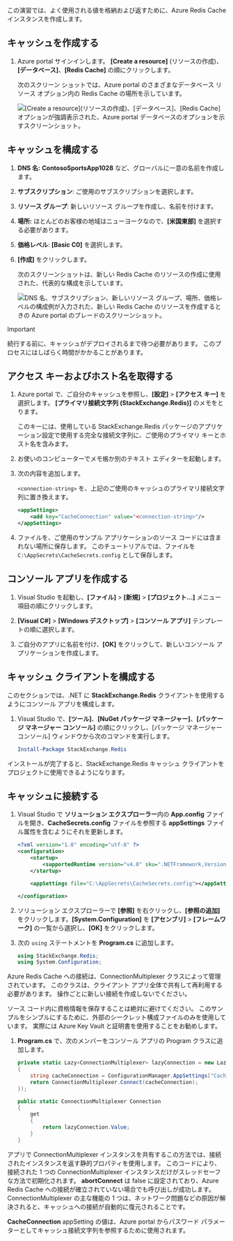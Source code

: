 この演習では、よく使用される値を格納および返すために、Azure Redis Cache インスタンスを作成します。

## <a name="create-a-cache"></a>キャッシュを作成する

1. Azure portal サインインします。 **[Create a resource]** \(リソースの作成\)、**[データベース]**、**[Redis Cache]** の順にクリックします。

    次のスクリーン ショットでは、Azure portal のさまざまなデータベース リソース オプション内の Redis Cache の場所を示しています。

    ![[Create a resource]\(リソースの作成\)、[データベース]、[Redis Cache] オプションが強調表示された、Azure portal データベースのオプションを示すスクリーンショット。](../media/4-create-a-cache-1.png)

## <a name="configure-your-cache"></a>キャッシュを構成する

1. **DNS 名:** **ContosoSportsApp1028** など、グローバルに一意の名前を作成します。

1. **サブスクリプション**: ご使用のサブスクリプションを選択します。

1. **リソース グループ**: 新しいリソース グループを作成し、名前を付けます。

1. **場所:** ほとんどのお客様の地域はニューヨークなので、**[米国東部]** を選択する必要があります。

1. **価格レベル**: **[Basic C0]** を選択します。

1. **[作成]** をクリックします。

    次のスクリーンショットは、新しい Redis Cache のリソースの作成に使用された、代表的な構成を示しています。

    ![DNS 名、サブスクリプション、新しいリソース グループ、場所、価格レベルの構成例が入力された、新しい Redis Cache のリソースを作成するときの Azure portal のブレードのスクリーンショット。](../media/4-create-a-cache-2.png)

> [!IMPORTANT]
> 続行する前に、キャッシュがデプロイされるまで待つ必要があります。 このプロセスにはしばらく時間がかかることがあります。

## <a name="retrieve-the-access-keys-and-host-name"></a>アクセス キーおよびホスト名を取得する

1. Azure portal で、ご自分のキャッシュを参照し、**[設定]**  >  **[アクセス キー]** を選択します。 **[プライマリ接続文字列 (StackExchange.Redis)]** のメモをとります。

    このキーには、使用している StackExchange.Redis パッケージのアプリケーション設定で使用する完全な接続文字列に、ご使用のプライマリ キーとホスト名を含みます。

1. お使いのコンピューターでメモ帳か別のテキスト エディターを起動します。

1. 次の内容を追加します。

    `<connection-string>` を、上記のご使用のキャッシュのプライマリ接続文字列に置き換えます。

    ```xml
    <appSettings>
        <add key="CacheConnection" value="<connection-string>"/>
    </appSettings>
    ```

1. ファイルを、ご使用のサンプル アプリケーションのソース コードには含まれない場所に保存します。 このチュートリアルでは、ファイルを `C:\AppSecrets\CacheSecrets.config` として保存します。

## <a name="create-a-console-app"></a>コンソール アプリを作成する

1. Visual Studio を起動し、**[ファイル]**  >  **[新規]**  >  **[プロジェクト...]** メニュー項目の順にクリックします。

1. **[Visual C#]**  >  **[Windows デスクトップ]**  >  **[コンソール アプリ]** テンプレートの順に選択します。

1. ご自分のアプリに名前を付け、**[OK]** をクリックして、新しいコンソール アプリケーションを作成します。

## <a name="configure-the-cache-client"></a>キャッシュ クライアントを構成する

このセクションでは、.NET に **StackExchange.Redis** クライアントを使用するようにコンソール アプリを構成します。

1. Visual Studio で、**[ツール]**、**[NuGet パッケージ マネージャー]**、**[パッケージ マネージャー コンソール]** の順にクリックし、[パッケージ マネージャー コンソール] ウィンドウから次のコマンドを実行します。

    ```powershell
    Install-Package StackExchange.Redis
    ```

インストールが完了すると、StackExchange.Redis キャッシュ クライアントをプロジェクトに使用できるようになります。

## <a name="connect-to-the-cache"></a>キャッシュに接続する

1. Visual Studio で **ソリューション エクスプローラー**内の **App.config** ファイルを開き、**CacheSecrets.config** ファイルを参照する **appSettings** ファイル属性を含むようにそれを更新します。

    ```xml
    <?xml version="1.0" encoding="utf-8" ?>
    <configuration>
        <startup>
            <supportedRuntime version="v4.0" sku=".NETFramework,Version=v4.7.1" />
        </startup>

        <appSettings file="C:\AppSecrets\CacheSecrets.config"></appSettings>

    </configuration>
    ```

1. ソリューション エクスプローラーで **[参照]** を右クリックし、**[参照の追加]** をクリックします。**[System.Configuration]** を **[アセンブリ]**  >  **[フレームワーク]** の一覧から選択し、**[OK]** をクリックします。

1. 次の `using` ステートメントを **Program.cs** に追加します。

    ```csharp
    using StackExchange.Redis;
    using System.Configuration;
    ```

Azure Redis Cache への接続は、ConnectionMultiplexer クラスによって管理されています。 このクラスは、クライアント アプリ全体で共有して再利用する必要があります。 操作ごとに新しい接続を作成しないでください。

ソース コード内に資格情報を保存することは絶対に避けてください。 このサンプルをシンプルにするために、外部のシークレット構成ファイルのみを使用しています。 実際には Azure Key Vault と証明書を使用することをお勧めします。

1. **Program.cs** で、次のメンバーをコンソール アプリの Program クラスに追加します。

    ```csharp
    private static Lazy<ConnectionMultiplexer> lazyConnection = new Lazy<ConnectionMultiplexer>(() =>
    {
        string cacheConnection = ConfigurationManager.AppSettings["CacheConnection"].ToString();
        return ConnectionMultiplexer.Connect(cacheConnection);
    });

    public static ConnectionMultiplexer Connection
    {
        get
        {
            return lazyConnection.Value;
        }
    }
    ```

アプリで ConnectionMultiplexer インスタンスを共有するこの方法では、接続されたインスタンスを返す静的プロパティを使用します。 このコードにより、接続された 1 つの ConnectionMultiplexer インスタンスだけがスレッドセーフな方法で初期化されます。 **abortConnect** は false に設定されており、Azure Redis Cache への接続が確立されていない場合でも呼び出しが成功します。 ConnectionMultiplexer の主な機能の 1 つは、ネットワーク問題などの原因が解決されると、キャッシュへの接続が自動的に復元されることです。

**CacheConnection** appSetting の値は、Azure portal からパスワード パラメーターとしてキャッシュ接続文字列を参照するために使用されます。
